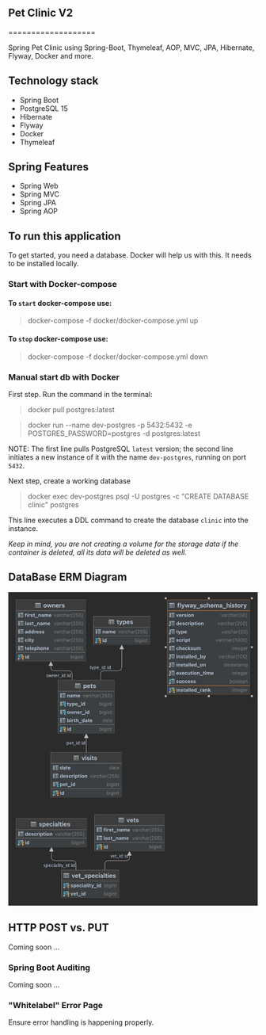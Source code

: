 ## Pet Clinic V2

===================

Spring Pet Clinic using Spring-Boot, Thymeleaf, AOP, MVC, JPA, Hibernate, Flyway, Docker and more.

## Technology stack

- Spring Boot
- PostgreSQL 15
- Hibernate
- Flyway
- Docker
- Thymeleaf

## Spring Features
- Spring Web
- Spring MVC
- Spring JPA
- Spring AOP

## To run this application
To get started, you need a database. Docker will help us with this. It needs to be installed locally.

### Start with Docker-compose
#### To ```start``` docker-compose use:
> docker-compose -f docker/docker-compose.yml up

#### To ```stop``` docker-compose use: 
> docker-compose -f docker/docker-compose.yml down

### Manual start db with Docker 
First step. Run the command in the terminal:
> docker pull postgres:latest

> docker run --name dev-postgres -p 5432:5432 -e POSTGRES_PASSWORD=postgres -d postgres:latest

NOTE: The first line pulls PostgreSQL `latest` version;
the second line initiates a new instance of it with the name `dev-postgres`, running on port `5432`.

Next step, create a working database

> docker exec dev-postgres psql -U postgres -c "CREATE DATABASE clinic" postgres

This line executes a DDL command to create the database `clinic` into the instance.

_Keep in mind, you are not creating a volume for the storage data if the container is deleted, all its data will be deleted as well._

## DataBase ERM Diagram
![](src/main/resources/readme/ERMDiagram.png)

## HTTP POST vs. PUT
Coming soon ...

### Spring Boot Auditing
Coming soon ...

### "Whitelabel" Error Page

Ensure error handling is happening properly.

